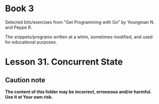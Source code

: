 # Book 3

Selected bits/exercises from "Get Programming with Go" by Youngman N. and Peppe R.

The snippets/programs written at a whim, sometimes modified, and used for educational purposes.

# Lesson 31. Concurrent State

## Caution note

**The content of this folder may be incorrect, erroneous and/or harmful. Use it at Your own risk.**
